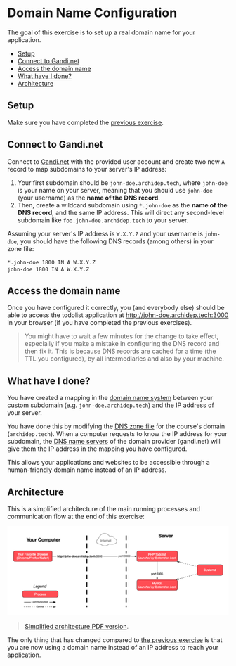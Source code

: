 # Domain Name Configuration

The goal of this exercise is to set up a real domain name for your application.

<!-- START doctoc generated TOC please keep comment here to allow auto update -->
<!-- DON'T EDIT THIS SECTION, INSTEAD RE-RUN doctoc TO UPDATE -->

- [Setup](#setup)
- [Connect to Gandi.net](#connect-to-gandinet)
- [Access the domain name](#access-the-domain-name)
- [What have I done?](#what-have-i-done)
- [Architecture](#architecture)

<!-- END doctoc generated TOC please keep comment here to allow auto update -->



## Setup

Make sure you have completed the [previous exercise](systemd-deployment.md).



## Connect to Gandi.net

Connect to [Gandi.net](https://gandi.net) with the provided user account and
create two new `A` record to map subdomains to your server's IP address:

1. Your first subdomain should be `john-doe.archidep.tech`, where `john-doe`
   is your name on your server, meaning that you should use `john-doe` (your
   username) as the **name of the DNS record**.
2. Then, create a wildcard subdomain using `*.john-doe` as the **name of the DNS
   record**, and the same IP address. This will direct any second-level
   subdomain like `foo.john-doe.archidep.tech` to your server.

Assuming your server's IP address is `W.X.Y.Z` and your username is `john-doe`,
you should have the following DNS records (among others) in your zone file:

```
*.john-doe 1800 IN A W.X.Y.Z
john-doe 1800 IN A W.X.Y.Z
```



## Access the domain name

Once you have configured it correctly, you (and everybody else) should be able
to access the todolist application at http://john-doe.archidep.tech:3000 in
your browser (if you have completed the previous exercises).

> You might have to wait a few minutes for the change to take effect, especially
> if you make a mistake in configuring the DNS record and then fix it. This is
> because DNS records are cached for a time (the TTL you configured), by all
> intermediaries and also by your machine.



## What have I done?

You have created a mapping in the [domain name system][dns] between your custom
subdomain (e.g. `john-doe.archidep.tech`) and the IP address of your server.

You have done this by modifying the [DNS zone file][dns-zone-file] for the
course's domain (`archidep.tech`). When a computer requests to know the IP
address for your subdomain, the [DNS name servers][dns-name-server] of the
domain provider (gandi.net) will give them the IP address in the mapping you
have configured.

This allows your applications and websites to be accessible through a
human-friendly domain name instead of an IP address.



## Architecture

This is a simplified architecture of the main running processes and
communication flow at the end of this exercise:

![Simplified architecture](dns-configuration-simplified.png)

> [Simplified architecture PDF version](dns-configuration-simplified.pdf).

The only thing that has changed compared to [the previous
exercise](./systemd-deployment.md#architecture) is that you are now using a
domain name instead of an IP address to reach your application.



[dns]: https://en.wikipedia.org/wiki/Domain_Name_System
[dns-name-server]: https://en.wikipedia.org/wiki/Name_server
[dns-zone-file]: https://en.wikipedia.org/wiki/Zone_file
[systemd]: https://en.wikipedia.org/wiki/Systemd
